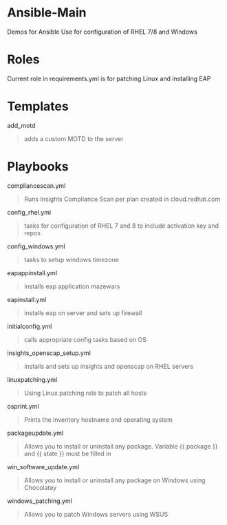 # Ansible-Main
Demos for Ansible Use for configuration of RHEL 7/8 and Windows

# Roles
Current role in requirements.yml is for patching Linux and installing EAP

# Templates
add_motd
>adds a custom MOTD to the server

# Playbooks
compliancescan.yml
>Runs Insights Compliance Scan per plan created in cloud.redhat.com

config_rhel.yml
>tasks for configuration of RHEL 7 and 8 to include activation key and repos

config_windows.yml
>tasks to setup windows timezone

eapappinstall.yml
>installs eap application mazewars

eapinstall.yml
>installs eap on server and sets up firewall

initialconfig.yml
>calls appropriate config tasks based on OS

insights_openscap_setup.yml
>installs and sets up insights and openscap on RHEL servers

linuxpatching.yml
>Using Linux patching role to patch all hosts

osprint.yml
>Prints the inventory hostname and operating system

packageupdate.yml
>Allows you to install or uninstall any package. Variable {{ package }} and {{ state }} must be filled in

win_software_update.yml
>Allows you to install or uninstall any package on Windows using Chocolatey

windows_patching.yml
>Allows you to patch Windows servers using WSUS
